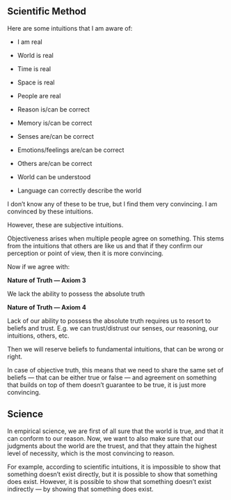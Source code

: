 ## Scientific Method

Here are some intuitions that I am aware of:

- I am real

- World is real

- Time is real

- Space is real

- People are real

- Reason is/can be correct

- Memory is/can be correct

- Senses are/can be correct

- Emotions/feelings are/can be correct

- Others are/can be correct

- World can be understood

- Language can correctly describe the world

I don’t know any of these to be true, but I find them very convincing. I am convinced by these intuitions.

However, these are subjective intuitions.

Objectiveness arises when multiple people agree on something. This stems from the intuitions that others are like us and that if they confirm our perception or point of view, then it is more convincing.

Now if we agree with:

**Nature of Truth — Axiom 3**

We lack the ability to possess the absolute truth

**Nature of Truth — Axiom 4**

Lack of our ability to possess the absolute truth requires us to resort to beliefs and trust. E.g. we can trust/distrust our senses, our reasoning, our intuitions, others, etc.

Then we will reserve beliefs to fundamental intuitions, that can be wrong or right.

In case of objective truth, this means that we need to share the same set of beliefs — that can be either true or false — and agreement on something that builds on top of them doesn’t guarantee to be true, it is just more convincing.

## Science

In empirical science, we are first of all sure that the world is true, and that it can conform to our reason. Now, we want to also make sure that our judgments about the world are the truest, and that they attain the highest level of necessity, which is the most convincing to reason.

For example, according to scientific intuitions, it is impossible to show that something doesn’t exist directly, but it is possible to show that something does exist. However, it is possible to show that something doesn’t exist indirectly — by showing that something does exist.
